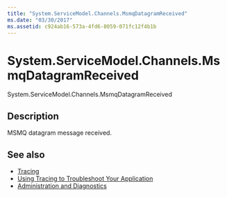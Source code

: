 ```yaml
---
title: "System.ServiceModel.Channels.MsmqDatagramReceived"
ms.date: "03/30/2017"
ms.assetid: c924ab16-573a-4fd6-8059-071fc12f4b1b
---
```

# System.ServiceModel.Channels.MsmqDatagramReceived
System.ServiceModel.Channels.MsmqDatagramReceived  
  
## Description  
 MSMQ datagram message received.  
  
## See also

- [Tracing](../../../../../docs/framework/wcf/diagnostics/tracing/index.md)
- [Using Tracing to Troubleshoot Your Application](../../../../../docs/framework/wcf/diagnostics/tracing/using-tracing-to-troubleshoot-your-application.md)
- [Administration and Diagnostics](../../../../../docs/framework/wcf/diagnostics/index.md)
